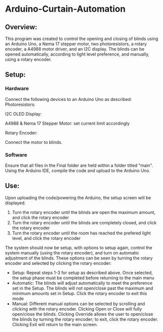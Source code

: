 # Arduino-Curtain-Automation
## Overview:
This program was created to control the opening and closing of blinds using an Arduino Uno, a Nema 17 stepper motor, two photoresistors, a rotary encoder, a A4988 motor driver, and an I2C display. The blinds can be opened automatically, according to light level preference, and manually, using a rotary encoder.

## Setup:
### Hardware
Connect the following devices to an Arduino Uno as described:
Photoresistors:

I2C OLED Display:

A4988 & Nema 17 Stepper Motor: set current limit accordingly

Rotary Encoder:

Connect the motor to blinds.
### Software
Ensure that all files in the Final folder are held within a folder titled "main". Using the Arduino IDE, compile the code and upload to the Arduino Uno.

## Use:
Upon uploading the code/powering the Arduino, the setup screen will be displayed.
1. Turn the rotary encoder until the blinds are open the maximum amount, and click the rotary encoder
2. Turn the rotary encoder until the blinds are completely closed, and click the rotary encoder
3. Turn the rotary encoder until the room has reached the prefered light level, and click the rotary encoder

The system should now be setup, with options to setup again, control the system manually (using the rotary encoder), and turn on automatic adjustment of the blinds. These options can be seen by turning the rotary encoder and selected by clicking the rotary encoder:
 - Setup: Repeat steps 1-3 for setup as described above. Once selected, the setup phase must be completed before returning to the main menu
 - Automatic: The blinds will adjust automatically to meet the preference set in the Setup. The blinds will not open/close past the maximum and minimum amounts set in Setup. Click the rotary encoder to exit this mode
 - Manual: Different manual options can be selected by scrolling and clicking with the rotary encoder. Clicking Open or Close will fully open/close the blinds. Clicking Override allows the user to open/close the blinds by turning the rotary encoder; to exit, click the rotary encoder. Clicking Exit will return to the main screen.  
